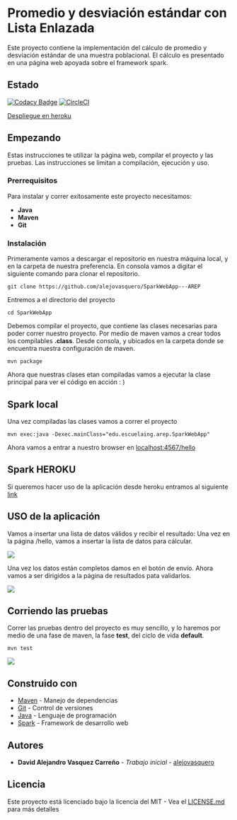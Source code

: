 # Promedio y desviación estándar con Lista Enlazada

Este proyecto contiene la implementación del cálculo de promedio y desviación estándar de una muestra poblacional.
El cálculo es presentado en una página web apoyada sobre el framework spark.

## Estado

[![Codacy Badge](https://app.codacy.com/project/badge/Grade/c16d3bb3c8784784ae0c3f10ff88bf78)](https://www.codacy.com/manual/alejovasquero/AREP---FrameworkWeb?utm_source=github.com&amp;utm_medium=referral&amp;utm_content=alejovasquero/AREP---FrameworkWeb&amp;utm_campaign=Badge_Grade)
[![CircleCI](https://circleci.com/gh/alejovasquero/AREP---FrameworkWeb.svg?style=svg)](https://circleci.com/gh/alejovasquero/AREP---FrameworkWeb)

[Despliegue en heroku](https://frameworkweb.herokuapp.com/)

## Empezando

Estas instrucciones te utilizar la página web, compilar el proyecto y las pruebas.
Las instrucciones se limitan a compilación, ejecución y uso. 

### Prerrequisitos

Para instalar y correr exitosamente este proyecto necesitamos:
*  **Java**
*  **Maven**
*  **Git**

### Instalación

Primeramente vamos a descargar el repositorio en nuestra máquina local, y en la carpeta de 
nuestra preferencia. En consola vamos a digitar el siguiente comando para clonar el repositorio.

```console
git clone https://github.com/alejovasquero/SparkWebApp---AREP
```

Entremos a el directorio del proyecto

```console
cd SparkWebApp
```

Debemos compilar el proyecto, que contiene las clases necesarias para poder correr nuestro
proyecto. Por medio de maven vamos a crear todos los compilables **.class**. Desde consola, y ubicados en la carpeta donde se encuentra
nuestra configuración de maven.

```console
mvn package
```

Ahora que nuestras clases etan compiladas vamos a ejecutar la clase principal para
ver el código en acción : )

## Spark local

Una vez compiladas las clases vamos a correr el proyecto

```console
mvn exec:java -Dexec.mainClass="edu.escuelaing.arep.SparkWebApp"
```

Ahora vamos a entrar a nuestro browser en [localhost:4567/hello](localhost:4567/hello)

## Spark HEROKU

Si queremos hacer uso de la aplicación desde heroku entramos al siguiente [link](https://ancient-dusk-94293.herokuapp.com/hello)

## USO de la aplicación

Vamos a insertar una lista de datos válidos y recibir el resultado:
Una vez en la página /hello, vamos a insertar la lista de datos para cálcular.

![](resources/data.PNG)

Una vez los datos están completos damos en el botón de envío.
Ahora vamos a ser dirigidos a la página de resultados pata validarlos.

![](resources/results.PNG)

## Corriendo las pruebas

Correr las pruebas dentro del proyecto es muy sencillo, 
y lo haremos por medio de una fase de maven, la fase **test**, del ciclo de vida **default**. 

```console
mvn test
```

![](resources/AllTest.PNG)

## Construido con

*  [Maven](https://maven.apache.org/) - Manejo de dependencias
*  [Git](https://git-scm.com/) - Control de versiones
*  [Java](https://www.java.com/es/) - Lenguaje de programación
*  [Spark](http://sparkjava.com/) - Framework de desarrollo web

## Autores

*  **David Alejandro Vasquez Carreño** - *Trabajo inicial* - [alejovasquero](https://github.com/alejovasquero)

## Licencia

Este proyecto está licenciado bajo la licencia del MIT - Vea el [LICENSE.md](LICENSE.md) para más detalles
